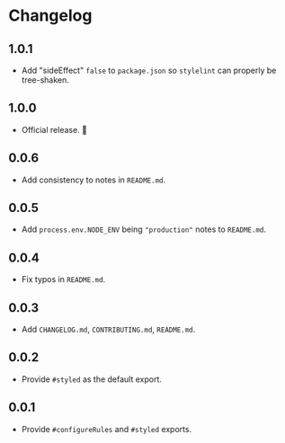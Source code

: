 # Changelog

## 1.0.1

- Add "sideEffect" `false` to `package.json` so `stylelint` can properly be tree-shaken.

## 1.0.0

- Official release. 🎉

## 0.0.6

- Add consistency to notes in `README.md`.

## 0.0.5

- Add `process.env.NODE_ENV` being `"production"` notes to `README.md`.

## 0.0.4

- Fix typos in `README.md`.

## 0.0.3

- Add `CHANGELOG.md`, `CONTRIBUTING.md`, `README.md`.

## 0.0.2

- Provide `#styled` as the default export.

## 0.0.1

- Provide `#configureRules` and `#styled` exports.
